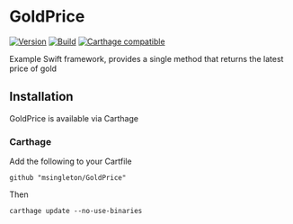 # GoldPrice

[![Version](https://img.shields.io/github/v/tag/msingleton/GoldPrice?label=version)](https://img.shields.io/github/v/tag/msingleton/GoldPrice?label=version)
[![Build](https://img.shields.io/travis/msingleton/GoldPrice.svg)](https://travis-ci.com/msingleton/GoldPrice)
[![Carthage compatible](https://img.shields.io/badge/Carthage-compatible-4BC51D.svg?style=flat)](https://github.com/Carthage/Carthage)

Example Swift framework, provides a single method that returns the latest price of gold

## Installation

GoldPrice is available via Carthage

### Carthage

Add the following to your Cartfile
```
github "msingleton/GoldPrice"
```

Then
```
carthage update --no-use-binaries
```
